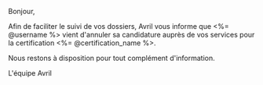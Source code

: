 [SUJET]: # (<%= @username %> a annulé sa candidature pour le diplôme <%= @certification_name %> !)

Bonjour,

Afin de faciliter le suivi de vos dossiers, Avril vous informe que <%= @username %> vient
d'annuler sa candidature auprès de vos services pour la certification <%= @certification_name %>.

Nous restons à disposition pour tout complément d'information.

L'équipe Avril